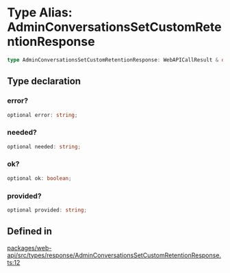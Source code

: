 # Type Alias: AdminConversationsSetCustomRetentionResponse

```ts
type AdminConversationsSetCustomRetentionResponse: WebAPICallResult & object;
```

## Type declaration

### error?

```ts
optional error: string;
```

### needed?

```ts
optional needed: string;
```

### ok?

```ts
optional ok: boolean;
```

### provided?

```ts
optional provided: string;
```

## Defined in

[packages/web-api/src/types/response/AdminConversationsSetCustomRetentionResponse.ts:12](https://github.com/slackapi/node-slack-sdk/blob/main/packages/web-api/src/types/response/AdminConversationsSetCustomRetentionResponse.ts#L12)
